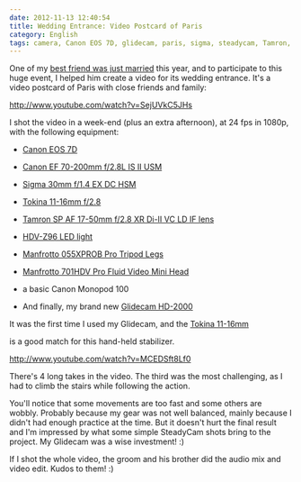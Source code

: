 ```yaml
---
date: 2012-11-13 12:40:54
title: Wedding Entrance: Video Postcard of Paris
category: English
tags: camera, Canon EOS 7D, glidecam, paris, sigma, steadycam, Tamron, tokina, wedding
---
```


One of my [best friend was just married](http://www.melaniethomas2012.com) this year, and to participate to this huge event, I helped him create a video for its wedding entrance. It's a video postcard of Paris with close friends and family:

http://www.youtube.com/watch?v=SejUVkC5JHs

I shot the video in a week-end (plus an extra afternoon), at 24 fps in 1080p, with the following equipment:

  * [Canon EOS 7D](http://amzn.com/B002NEGTTW/?tag=kevideld-20)



  * [Canon EF 70-200mm f/2.8L IS II USM](http://amzn.com/B0033PRWSW/?tag=kevideld-20)



  * [Sigma 30mm f/1.4 EX DC HSM](http://amzn.com/B0007U0GZM/?tag=kevideld-20)



  * [Tokina 11-16mm f/2.8](http://amzn.com/B0014Z3XMC/?tag=kevideld-20)



  * [Tamron SP AF 17-50mm f/2.8 XR Di-II VC LD IF lens](http://amzn.com/B002LVUIXA/?tag=kevideld-20)



  * [HDV-Z96 LED light](http://amzn.com/B003UCGDSS/?tag=kevideld-20)



  * [Manfrotto 055XPROB Pro Tripod Legs](http://amzn.com/B000UMX7FI/?tag=kevideld-20)



  * [Manfrotto 701HDV Pro Fluid Video Mini Head](http://amzn.com/B001AT314M/?tag=kevideld-20)



  * a basic Canon Monopod 100

  * And finally, my brand new [Glidecam HD-2000](http://amzn.com/B0020LB0MO/?tag=kevideld-20)



It was the first time I used my Glidecam, and the [Tokina 11-16mm](http://amzn.com/B0014Z3XMC/?tag=kevideld-20)

 is a good match for this hand-held stabilizer.

http://www.youtube.com/watch?v=MCEDSft8Lf0

There's 4 long takes in the video. The third was the most challenging, as I had to climb the stairs while following the action.

You'll notice that some movements are too fast and some others are wobbly. Probably because my gear was not well balanced, mainly because I didn't had enough practice at the time. But it doesn't hurt the final result and I'm impressed by what some simple SteadyCam shots bring to the project. My Glidecam was a wise investment! :)

If I shot the whole video, the groom and his brother did the audio mix and video edit. Kudos to them! :)
